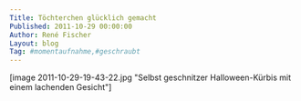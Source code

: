 ```yaml
---
Title: Töchterchen glücklich gemacht
Published: 2011-10-29 00:00:00
Author: René Fischer
Layout: blog
Tag: #momentaufnahme,#geschraubt
---
```

[image 2011-10-29-19-43-22.jpg "Selbst geschnitzer Halloween-Kürbis mit einem lachenden Gesicht"]
